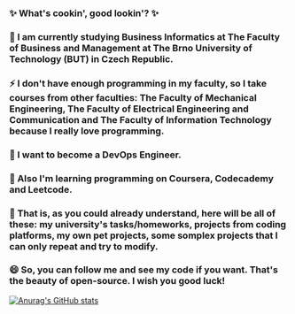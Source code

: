 ### ✨ What's cookin', good lookin'? ✨
### 🌱 I am currently studying Business Informatics at The Faculty of Business and Management at The Brno University of Technology (BUT) in Czech Republic.
### ⚡ I don't have enough programming in my faculty, so I take courses from other faculties: The Faculty of Mechanical Engineering, The Faculty of Electrical Engineering and Communication and The Faculty of Information Technology because I really love programming.
### 🤔 I want to become a DevOps Engineer.
### 🔭 Also I'm learning programming on Coursera, Codecademy and Leetcode.
### 💬 That is, as you could already understand, here will be all of these: my university's tasks/homeworks, projects from coding platforms, my own pet projects, some somplex projects that I can only repeat and try to modify.
### 😄 So, you can follow me and see my code if you want. That's the beauty of open-source. I wish you good luck!

<!--
**AalleexxFfrr/AalleexxFfrr** is a ✨ _special_ ✨ repository because its `README.md` (this file) appears on your GitHub profile.
-->

[![Anurag's GitHub stats](https://github-readme-stats.vercel.app/api?username=AalleexxFfrr)](https://github.com/anuraghazra/github-readme-stats&show_icons=true)
